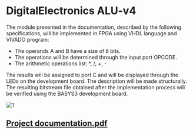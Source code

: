 # DigitalElectronics ALU-v4

The module presented in the documentation, described by the following specifications, will be implemented in FPGA using VHDL language and VIVADO program:
- The operands A and B have a size of 8 bits.
- The operations will be determined through the input port OPCODE.
- The arithmetic operations list: *, /, +, -

The results will be assigned to port C and will be displayed through the LEDs on the development board. The description will be made structurally. The resulting bitstream file obtained after the implementation process will be verified using the BASYS3 development board.

![1](https://user-images.githubusercontent.com/101983479/236190867-219d3b2a-8e43-4532-a34b-21e6e36aeca6.PNG)

## [Project documentation.pdf](https://github.com/aeerdna01/DigitalElectronics/files/11396868/Project.documentation.pdf)
